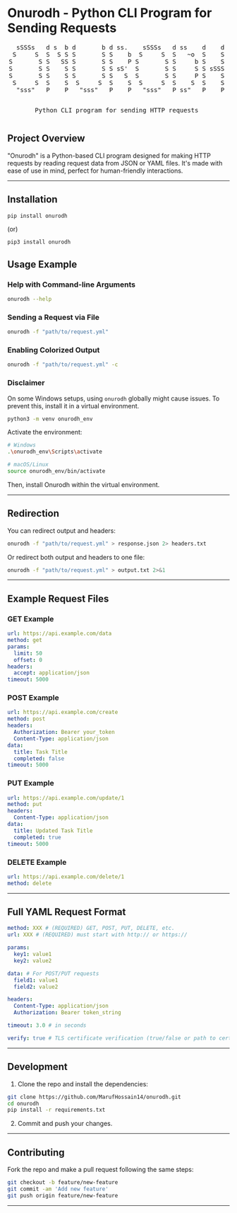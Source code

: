 # Onurodh - Python CLI Program for Sending Requests
<div align="center">
<pre>
  sSSSs   d s  b d       b d ss.    sSSSs   d ss    d    d 
 S     S  S  S S S       S S    b  S     S  S   ~o  S    S 
S       S S   SS S       S S    P S       S S     b S    S 
S       S S    S S       S S sS'  S       S S     S S sSSS 
S       S S    S S       S S   S  S       S S     P S    S 
 S     S  S    S  S     S  S    S  S     S  S    S  S    S 
  "sss"   P    P   "sss"   P    P   "sss"   P ss"   P    P 
                                                           
                                                                  
Python CLI program for sending HTTP requests
</pre>
</div>


## Project Overview

"Onurodh" is a Python-based CLI program designed for making HTTP requests by reading request data from JSON or YAML files. It's made with ease of use in mind, perfect for human-friendly interactions.

---

## Installation

```bash
pip install onurodh
```

(or)

```bash
pip3 install onurodh
```

## Usage Example

### Help with Command-line Arguments

```bash
onurodh --help
```

### Sending a Request via File

```bash
onurodh -f "path/to/request.yml"
```

### Enabling Colorized Output

```bash
onurodh -f "path/to/request.yml" -c
```

### Disclaimer

On some Windows setups, using `onurodh` globally might cause issues. To prevent this, install it in a virtual environment.

```bash
python3 -m venv onurodh_env
```

Activate the environment:

```bash
# Windows
.\onurodh_env\Scripts\activate

# macOS/Linux
source onurodh_env/bin/activate
```

Then, install Onurodh within the virtual environment.

---

## Redirection

You can redirect output and headers:

```bash
onurodh -f "path/to/request.yml" > response.json 2> headers.txt
```

Or redirect both output and headers to one file:

```bash
onurodh -f "path/to/request.yml" > output.txt 2>&1
```

---

## Example Request Files

### GET Example

```yaml
url: https://api.example.com/data
method: get
params:
  limit: 50
  offset: 0
headers:
  accept: application/json
timeout: 5000
```

### POST Example

```yaml
url: https://api.example.com/create
method: post
headers:
  Authorization: Bearer your_token
  Content-Type: application/json
data:
  title: Task Title
  completed: false
timeout: 5000
```

### PUT Example

```yaml
url: https://api.example.com/update/1
method: put
headers:
  Content-Type: application/json
data:
  title: Updated Task Title
  completed: true
timeout: 5000
```

### DELETE Example

```yaml
url: https://api.example.com/delete/1
method: delete
```

---

## Full YAML Request Format

```yaml
method: XXX # (REQUIRED) GET, POST, PUT, DELETE, etc.
url: XXX # (REQUIRED) must start with http:// or https://

params: 
  key1: value1
  key2: value2

data: # For POST/PUT requests
  field1: value1
  field2: value2

headers: 
  Content-Type: application/json
  Authorization: Bearer token_string

timeout: 3.0 # in seconds

verify: true # TLS certificate verification (true/false or path to cert)
```

---

## Development

1. Clone the repo and install the dependencies:

```bash
git clone https://github.com/MarufHossain14/onurodh.git
cd onurodh
pip install -r requirements.txt
```

2. Commit and push your changes.

---

## Contributing

Fork the repo and make a pull request following the same steps:

```bash
git checkout -b feature/new-feature
git commit -am 'Add new feature'
git push origin feature/new-feature
```

---
